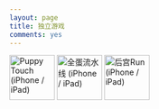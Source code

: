 ```yaml
---
layout: page
title: 独立游戏
comments: yes
---
```


<a title="Puppy Touch (iPhone / iPad)" href="https://www.douban.com/app/26785727/"><img alt="Puppy Touch (iPhone / iPad)" class="climg" src="https://img3.doubanio.com/mpic/s29045700.jpg" width="80"></a>
<a title="全蛋流水线 (iPhone / iPad)" href="https://www.douban.com/app/26574309/"><img alt="全蛋流水线 (iPhone / iPad)" class="climg" src="https://img3.doubanio.com/mpic/s28258181.jpg" width="80"></a>
<a title="后宫Run (iPhone / iPad)" href="https://www.douban.com/app/26574310/"><img alt="后宫Run (iPhone / iPad)" class="climg" src="https://img5.doubanio.com/mpic/s28747746.jpg" width="80"></a>